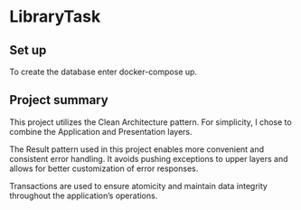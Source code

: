 # LibraryTask

## Set up
To create the database enter docker-compose up.

## Project summary

This project utilizes the Clean Architecture pattern. For simplicity, I chose to combine the Application and Presentation layers.

The Result pattern used in this project enables more convenient and consistent error handling. It avoids pushing exceptions to upper layers and allows for better customization of error responses.

Transactions are used to ensure atomicity and maintain data integrity throughout the application’s operations.

